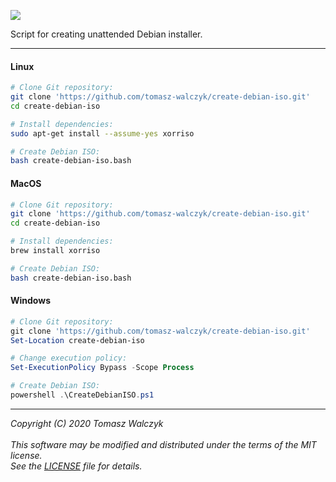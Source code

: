 ![](https://github.com/tomasz-walczyk/create-debian-iso/workflows/CI/badge.svg?event=push)

Script for creating unattended Debian installer.
___
#### Linux
```bash
# Clone Git repository:
git clone 'https://github.com/tomasz-walczyk/create-debian-iso.git'
cd create-debian-iso

# Install dependencies:
sudo apt-get install --assume-yes xorriso

# Create Debian ISO:
bash create-debian-iso.bash
```
#### MacOS
```bash
# Clone Git repository:
git clone 'https://github.com/tomasz-walczyk/create-debian-iso.git'
cd create-debian-iso

# Install dependencies:
brew install xorriso

# Create Debian ISO:
bash create-debian-iso.bash
```
#### Windows
```powershell
# Clone Git repository:
git clone 'https://github.com/tomasz-walczyk/create-debian-iso.git'
Set-Location create-debian-iso

# Change execution policy:
Set-ExecutionPolicy Bypass -Scope Process

# Create Debian ISO:
powershell .\CreateDebianISO.ps1
```
___
*Copyright (C) 2020 Tomasz Walczyk*<br><br>
*This software may be modified and distributed under the terms of the MIT license.*<br>
*See the [LICENSE](LICENSE) file for details.*<br>
